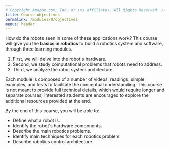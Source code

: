 ```yaml
---
# Copyright Amazon.com, Inc. or its affiliates. All Rights Reserved. // SPDX-License-Identifier: CC-BY-SA-4.0
title: Course objectives
permalink: /modules/0/objectives
menus: header
---
```


How do the robots seen in some of these applications work?
This course will give you the **basics in robotics** to build a robotics system and software, through three learning modules.
1. First, we will delve into the robot's hardware.
2. Second, we study computational problems that robots need to address.
3. Third, we analyze the robot system architecture.

Each module is composed of a number of videos, readings, simple examples, and tests to facilitate the conceptual understanding. This course is not meant to provide full technical details, which would require longer and separate courses; interested students are encouraged to explore the additional resources provided at the end.

By the end of this course, you will be able to:
- Define what a robot is.
- Identify the robot's hardware components.
- Describe the main robotics problems.
- Identify main techniques for each robotics problem.
- Describe robotics control architecture.

